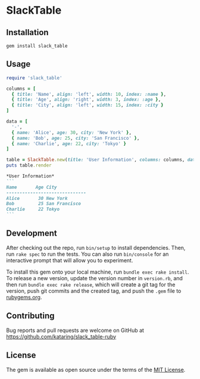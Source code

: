 # SlackTable

## Installation

```
gem install slack_table
```

## Usage

```ruby
require 'slack_table'

columns = [
  { title: 'Name', align: 'left', width: 10, index: :name },
  { title: 'Age', align: 'right', width: 3, index: :age },
  { title: 'City', align: 'left', width: 15, index: :city }
]

data = [
  '-',
  { name: 'Alice', age: 30, city: 'New York' },
  { name: 'Bob', age: 25, city: 'San Francisco' },
  { name: 'Charlie', age: 22, city: 'Tokyo' }
]

table = SlackTable.new(title: 'User Information', columns: columns, data: data)
puts table.render
```

````markdown
*User Information*
```
Name       Age City
------------------------------
Alice       30 New York
Bob         25 San Francisco
Charlie     22 Tokyo
```
````

## Development

After checking out the repo, run `bin/setup` to install dependencies. Then, run `rake spec` to run the tests. You can also run `bin/console` for an interactive prompt that will allow you to experiment.

To install this gem onto your local machine, run `bundle exec rake install`. To release a new version, update the version number in `version.rb`, and then run `bundle exec rake release`, which will create a git tag for the version, push git commits and the created tag, and push the `.gem` file to [rubygems.org](https://rubygems.org).

## Contributing

Bug reports and pull requests are welcome on GitHub at <https://github.com/kataring/slack_table-ruby>

## License

The gem is available as open source under the terms of the [MIT License](https://opensource.org/licenses/MIT).
